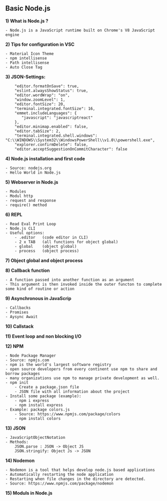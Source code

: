 <h2>Basic Node.js</h2>

**1) What is Node.js ?**

	- Node.js is a JavaScript runtime built on Chrome's V8 JavaScript engine
	
**2) Tips for configuration in VSC**
	
	- Material Icon Theme
	- npm intellisense
	- Path intellisense
	- Auto Close Tag
	
	
**3) JSON-Settings:**
	
		"editor.formatOnSave": true,
		"eslint.alwaysShowStatus": true,
		"editor.wordWrap": "on",
		"window.zoomLevel": 1,
		"editor.fontSize": 20,
		"terminal.integrated.fontSize": 16,
		"emmet.includeLanguages": {
		   "javascript": "javascriptreact"
		},
		"editor.minimap.enabled": false,
		"editor.tabSize": 2,
		"terminal.integrated.shell.windows": "C:\\WINDOWS\\System32\\WindowsPowerShell\\v1.0\\powershell.exe",
		"explorer.confirmDelete": false,
		"editor.acceptSuggestionOnCommitCharacter": false
		
**4) Node.js installation and first code**
	
	- Source: nodejs.org 
	- Hello World in Node.js
	
**5) Webserver in Node.js**
	
	- Modules
	- Modul http
	- request and response
	- require() method

**6) REPL**
	
	- Read Eval Print Loop
	- Node.js CLI
	- Useful options:
		- .editor 	(code editor in CLI)
		- 2 x TAB 	(all functions for object global)
		- global  	(object global)
		- process 	(object process)
	
**7) Object global and object process**

**8) Callback function**
	
	- A function passed into another function as an argument
	- This argument is then invoked inside the outer functon to complete some kind of routine or action
	
**9) Asynchronous in JavaScrip**
		
	- Callbacks
	- Promises
	- Aysync Await
	
**10) Callstack**

**11) Event loop and non blocking I/O**

**12) NPM**
	
	- Node Package Manager
	- Source: npmjs.com
	- npm is the world's largest software registry 
	- open source developers from every continent use npm to share and borrow packages
	- many organizations use npm to manage private development as well.
	- npm init
		- Create a package.json file
		- JSON file with all information about the project
	- Install some package (example):
		- npm i express
		- npm install express
	- Example: package colors.js
		- Source: https://www.npmjs.com/package/colors
		- npm install colors
		
**13) JSON**
	
	- JavaScriptObjectNotation
	- Methods:
		JSON.parse : JSON -> Object JS
		JSON.stringify: Object Js -> JSON

**14) Nodemon**

	- Nodemon is a tool that helps develop node.js based applications 
	- Automatically restarting the node application 
	- Restarting when file changes in the directory are detected.
	- Source: https://www.npmjs.com/package/nodemon
	
**15) Moduls in Node.js**
